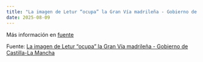 ```yaml
---
title: "La imagen de Letur “ocupa” la Gran Vía madrileña - Gobierno de Castilla-La Mancha"
date: 2025-08-09
---
```


Más información en [fuente](https://news.google.com/rss/articles/CBMiywFBVV95cUxQdXJsSFB5TVhaTFc3S1Q5aEktalVtMWJNeHB4NjBBb0EyczMtaDM4X2NEX09GUXVXMWx4QllIUU9CU1ZnY3ZSVjlaWkd0SVBYRWY1Y21GRkNmNlYxZUZiMEt0ZFE3cE1BMk1hTkpJTjM5N0kyQlRqTDg4dEV6ZFlLcGJ6elY3QjJxUW10VHo2Mms5OGM3RHBNZXVwRUw2UGpKQ2Z0UjI4aUxfMjZpczJ0aXdEaXRSaGtnNEpMX3hlWjNieWFkbFAtaGNwdw?oc=5)

Fuente: [La imagen de Letur “ocupa” la Gran Vía madrileña - Gobierno de Castilla-La Mancha](https://news.google.com/rss/articles/CBMiywFBVV95cUxQdXJsSFB5TVhaTFc3S1Q5aEktalVtMWJNeHB4NjBBb0EyczMtaDM4X2NEX09GUXVXMWx4QllIUU9CU1ZnY3ZSVjlaWkd0SVBYRWY1Y21GRkNmNlYxZUZiMEt0ZFE3cE1BMk1hTkpJTjM5N0kyQlRqTDg4dEV6ZFlLcGJ6elY3QjJxUW10VHo2Mms5OGM3RHBNZXVwRUw2UGpKQ2Z0UjI4aUxfMjZpczJ0aXdEaXRSaGtnNEpMX3hlWjNieWFkbFAtaGNwdw?oc=5)
